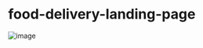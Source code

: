 # food-delivery-landing-page
![image](https://github.com/user-attachments/assets/514a9b62-77a0-4903-b7bb-68a2470f0e55)
